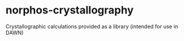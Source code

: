 # norphos-crystallography
Crystallographic calculations provided as a library (intended for use in DAWN)
